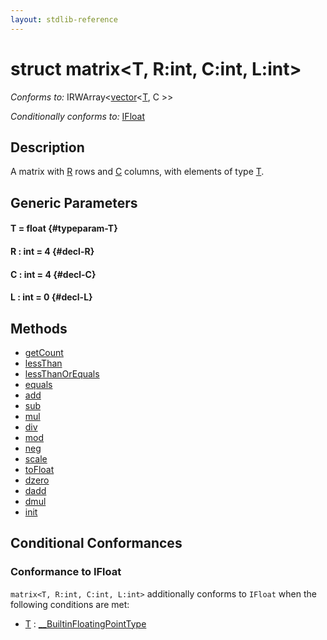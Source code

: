 ```yaml
---
layout: stdlib-reference
---
```


# struct matrix\<T, R:int, C:int, L:int\>

*Conforms to:* IRWArray\<[vector](/stdlib-reference/types/vector/index)\<[T](/stdlib-reference/types/vector/index#typeparam-T), C \>\>

*Conditionally conforms to:* [IFloat](/stdlib-reference/interfaces/IFloat/index)

## Description

A matrix with <span class='code'><a href="/stdlib-reference/types/matrix/index#decl-R" class="code_var">R</a></span> rows and <span class='code'><a href="/stdlib-reference/types/matrix/index#decl-C" class="code_var">C</a></span> columns, with elements of type <span class='code'><a href="/stdlib-reference/types/matrix/T" class="code_type">T</a></span>.


## Generic Parameters

#### T  = float {#typeparam-T}
#### R  : int = 4 {#decl-R}
#### C  : int = 4 {#decl-C}
#### L  : int = 0 {#decl-L}

## Methods

* [getCount](/stdlib-reference/types/matrix/getCount)
* [lessThan](/stdlib-reference/types/matrix/lessThan)
* [lessThanOrEquals](/stdlib-reference/types/matrix/lessThanOrEquals)
* [equals](/stdlib-reference/types/matrix/equals)
* [add](/stdlib-reference/types/matrix/add)
* [sub](/stdlib-reference/types/matrix/sub)
* [mul](/stdlib-reference/types/matrix/mul)
* [div](/stdlib-reference/types/matrix/div)
* [mod](/stdlib-reference/types/matrix/mod)
* [neg](/stdlib-reference/types/matrix/neg)
* [scale](/stdlib-reference/types/matrix/scale)
* [toFloat](/stdlib-reference/types/matrix/toFloat)
* [dzero](/stdlib-reference/types/matrix/dzero)
* [dadd](/stdlib-reference/types/matrix/dadd)
* [dmul](/stdlib-reference/types/matrix/dmul)
* [init](/stdlib-reference/types/matrix/init)

## Conditional Conformances

### Conformance to IFloat
`matrix<T, R:int, C:int, L:int>` additionally conforms to `IFloat` when the following conditions are met:

  * [T](/stdlib-reference/types/matrix/T) : [\_\_BuiltinFloatingPointType](/stdlib-reference/interfaces/BuiltinFloatingPointType/index)
